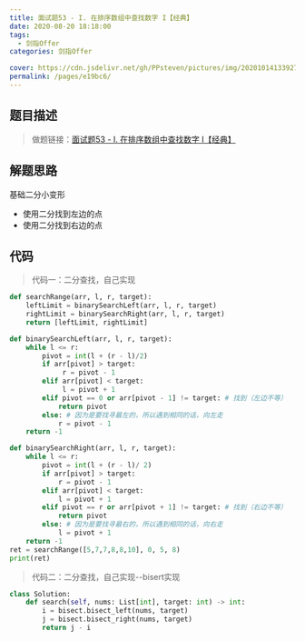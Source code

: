 ```yaml
---
title: 面试题53 - I. 在排序数组中查找数字 I【经典】
date: 2020-08-20 18:18:00
tags: 
  - 剑指Offer
categories: 剑指Offer

cover: https://cdn.jsdelivr.net/gh/PPsteven/pictures/img/20201014133927.png
permalink: /pages/e19bc6/
---
```


## 题目描述

> 做题链接：[面试题53 - I. 在排序数组中查找数字 I【经典】](https://leetcode-cn.com/problems/zai-pai-xu-shu-zu-zhong-cha-zhao-shu-zi-lcof/)

<!--more-->

## 解题思路

基础二分小变形

- 使用二分找到左边的点
- 使用二分找到右边的点

## 代码

> 代码一：二分查找，自己实现

```python
def searchRange(arr, l, r, target):
    leftLimit = binarySearchLeft(arr, l, r, target)
    rightLimit = binarySearchRight(arr, l, r, target)
    return [leftLimit, rightLimit]

def binarySearchLeft(arr, l, r, target):
    while l <= r:
        pivot = int(l + (r - l)/2) 
        if arr[pivot] > target:
             r = pivot - 1
        elif arr[pivot] < target:
             l = pivot + 1
        elif pivot == 0 or arr[pivot - 1] != target: # 找到（左边不等）
            return pivot
        else: # 因为是要找寻最左的，所以遇到相同的话，向左走
            r = pivot - 1
    return -1

def binarySearchRight(arr, l, r, target):
    while l <= r:
        pivot = int(l + (r - l)/ 2)
        if arr[pivot] > target:
            r = pivot - 1
        elif arr[pivot] < target:
            l = pivot + 1
        elif pivot == r or arr[pivot + 1] != target: # 找到（右边不等）
            return pivot
        else: # 因为是要找寻最右的，所以遇到相同的话，向右走
            l = pivot + 1
    return -1 
ret = searchRange([5,7,7,8,8,10], 0, 5, 8)
print(ret)
```



> 代码二：二分查找，自己实现--bisert实现

```python
class Solution:
    def search(self, nums: List[int], target: int) -> int:
        i = bisect.bisect_left(nums, target)
        j = bisect.bisect_right(nums, target)
        return j - i
```



